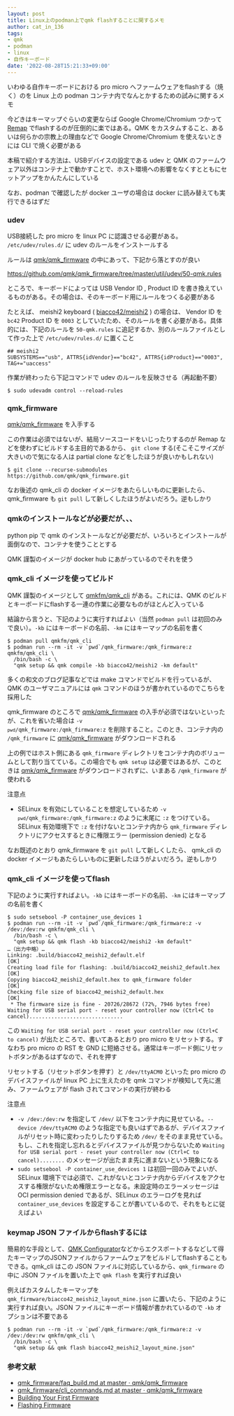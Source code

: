 ```yaml
---
layout: post
title: Linux上のpodman上でqmk flashすることに関するメモ
author: cat_in_136
tags:
- qmk
- podman
- linux
- 自作キーボード
date: '2022-08-28T15:21:33+09:00'
---
```


いわゆる自作キーボードにおける pro micro へファームウェアをflashする（焼く）のを Linux 上の podman コンテナ内でなんとかするための試みに関するメモ

今どきはキーマップぐらいの変更ならば Google Chrome/Chromium つかって [Remap](https://remap-keys.app) でflashするのが圧倒的に楽ではある。QMK をカスタムすること、あるいは何らかの宗教上の理由などで Google Chrome/Chromium を使えないときには CLI で焼く必要がある

本稿で紹介する方法は、USBデバイスの設定である udev と QMK のファームウェア以外はコンテナ上で動かすことで、ホスト環境への影響をなくすとともにセットアップをかんたんにしている

なお、podman で確認したが docker ユーザの場合は docker に読み替えても実行できるはずだ

### udev

USB接続した pro micro を linux PC に認識させる必要がある。 `/etc/udev/rules.d/` に udev のルールをインストールする

ルールは [qmk/qmk_firmware](https://github.com/qmk/qmk_firmware) の中にあって、下記から落とすのが良い

<https://github.com/qmk/qmk_firmware/tree/master/util/udev/50-qmk.rules>

ところで、キーボードによっては USB Vendor ID , Product ID を書き換えているものがある。その場合は、そのキーボード用にルールをつくる必要がある

たとえば、 meishi2 keyboard ( [biacco42/meishi2](https://github.com/Biacco42/meishi2) ) の場合は、 Vendor ID を`bc42` Product ID を `0003` としていたため、そのルールを書く必要がある。具体的には、下記のルールを `50-qmk.rules` に追記するか、別のルールファイルとして作った上で `/etc/udev/rules.d/` に置くこと

```
## meishi2
SUBSYSTEMS=="usb", ATTRS{idVendor}=="bc42", ATTRS{idProduct}=="0003", TAG+="uaccess"
```

作業が終わったら下記コマンドで udev のルールを反映させる（再起動不要）

```console
$ sudo udevadm control --reload-rules
```

### qmk_firmware

[qmk/qmk_firmware](https://github.com/qmk/qmk_firmware) を入手する

この作業は必須ではないが、結局ソースコードをいじったりするのが  Remap などを使わずにビルドする主目的であるから、 `git clone` する(そこそこサイズが大きいので気になる人は partial clone などをしたほうが良いかもしれない)

```console
$ git clone --recurse-submodules https://github.com/qmk/qmk_firmware.git
```

なお後述の qmk_cli の docker イメージをあたらしいものに更新したら、 qmk_firmware も `git pull` して新しくしたほうがよいだろう。逆もしかり

### qmkのインストールなどが必要だが、、、

python pip で qmk のインストールなどが必要だが、いろいろとインストールが面倒なので、コンテナを使うこととする

QMK 謹製のイメージが docker hub にあがっているのでそれを使う

### qmk_cli イメージを使ってビルド

QMK 謹製のイメージとして [qmkfm/qmk_cli](https://hub.docker.com/r/qmkfm/qmk_cli) がある。これには、QMK のビルドとキーボードにflashする一連の作業に必要なものがほとんど入っている

結論から言うと、下記のように実行すればよい（当然 `podman pull` は初回のみで良い）。`-kb` にはキーボードの名前、`-km` にはキーマップの名前を書く

```console
$ podman pull qmkfm/qmk_cli
$ podman run --rm -it -v `pwd`/qmk_firmware:/qmk_firmware:z qmkfm/qmk_cli \
  /bin/bash -c \
  "qmk setup && qmk compile -kb biacco42/meishi2 -km default"
```

多くの和文のブログ記事などでは make コマンドでビルドを行っているが、QMK のユーザマニュアルには `qmk` コマンドのほうが書かれているのでこちらを採用した

qmk_firmware のところで [qmk/qmk_firmware](https://github.com/qmk/qmk_firmware.git) の入手が必須ではないといったが、これを省いた場合は <code>-v `pwd`/qmk_firmware:/qmk_firmware:z</code> を削除すること。このとき、コンテナ内の `/qmk_firmware` に [qmk/qmk_firmware](https://github.com/qmk/qmk_firmware.git) がダウンロードされる

上の例ではホスト側にある `qmk_firmware` ディレクトリをコンテナ内のボリュームとして割り当てている。この場合でも `qmk setup` は必要ではあるが、このときは [qmk/qmk_firmware](https://github.com/qmk/qmk_firmware.git) がダウンロードされずに、いまある `/qmk_firmware` が使われる

注意点

* SELinux を有効にしていることを想定しているため <code>-v `pwd`/qmk_firmware:/qmk_firmware:z</code> のように末尾に `:z` をつけている。SELinux 有効環境下で `:z` を付けないとコンテナ内から `qmk_firmware` ディレクトリにアクセスするときに権限エラー (permission denied) となる

なお既述のとおり qmk_firmware を `git pull` して新しくしたら、 qmk_cli の docker イメージもあたらしいものに更新したほうがよいだろう。逆もしかり

### qmk_cli イメージを使ってflash

下記のように実行すればよい。`-kb` にはキーボードの名前、`-km` にはキーマップの名前を書く

```console
$ sudo setsebool -P container_use_devices 1
$ podman run --rm -it -v `pwd`/qmk_firmware:/qmk_firmware:z -v /dev:/dev:rw qmkfm/qmk_cli \
  /bin/bash -c \
  "qmk setup && qmk flash -kb biacco42/meishi2 -km default"
…（出力中略）…
Linking: .build/biacco42_meishi2_default.elf                                                        [OK]
Creating load file for flashing: .build/biacco42_meishi2_default.hex                                [OK]
Copying biacco42_meishi2_default.hex to qmk_firmware folder                                         [OK]
Checking file size of biacco42_meishi2_default.hex                                                  [OK]
 * The firmware size is fine - 20726/28672 (72%, 7946 bytes free)
Waiting for USB serial port - reset your controller now (Ctrl+C to cancel)..............................
```

この `Waiting for USB serial port - reset your controller now (Ctrl+C to cancel)` が出たところで、書いてあるとおり pro micro をリセットする。すなわち pro micro の RST を GND に短絡させる。通常はキーボード側にリセットボタンがあるはずなので、それを押す

リセットする（リセットボタンを押す）と `/dev/ttyACM0` といった pro micro のデバイスファイルが linux PC 上に生えたのを qmk コマンドが検知して先に進み、ファームウェアが flash されてコマンドの実行が終わる

注意点

* `-v /dev:/dev:rw` を指定して `/dev/` 以下をコンテナ内に見せている。`--device /dev/ttyACM0` のような指定でも良いはずであるが、デバイスファイルがリセット時に変わったりしたりするため `/dev/` をそのまま見せている。もし、これを指定し忘れるとデバイスファイルが見つからないため `Waiting for USB serial port - reset your controller now (Ctrl+C to cancel)........` のメッセージが出たまま先に進まないという現象になる
* `sudo setsebool -P container_use_devices 1` は初回一回のみでよいが、SELinux 環境下では必須で、これがないとコンテナ内からデバイスをアクセスする権限がないため権限エラーとなる。未設定時のエラーメッセージは OCI permission denied であるが、SELinux のエラーログを見れば `container_use_devices` を設定することが書いているので、それをもとに従えばよい


### keymap JSON ファイルからflashするには

簡易的な手段として、[QMK Configurator](https://config.qmk.fm/)などからエクスポートするなどして得たキーマップのJSONファイルからファームウェアをビルドしてflashすることもできる。qmk_cli はこの JSON ファイルに対応しているから、`qmk_firmware` の中に JSON ファイルを置いた上で `qmk flash` を実行すれば良い

例えばカスタムしたキーマップを `qmk_firmware/biacco42_meishi2_layout_mine.json` に置いたら、下記のように実行すれば良い。JSON ファイルにキーボード情報が書かれているので `-kb` オプションは不要である

```console
$ podman run --rm -it -v `pwd`/qmk_firmware:/qmk_firmware:z -v /dev:/dev:rw qmkfm/qmk_cli \
  /bin/bash -c \
  "qmk setup && qmk flash biacco42_meishi2_layout_mine.json"
```

### 参考文献

* [qmk\_firmware/faq\_build.md at master · qmk/qmk\_firmware](https://github.com/qmk/qmk_firmware/blob/master/docs/ja/faq_build.md)
* [qmk\_firmware/cli\_commands.md at master · qmk/qmk\_firmware](https://github.com/qmk/qmk_firmware/blob/master/docs/cli_commands.md)
* [Building Your First Firmware](https://docs.qmk.fm/#/newbs_building_firmware)
* [Flashing Firmware](https://docs.qmk.fm/#/newbs_flashing)
